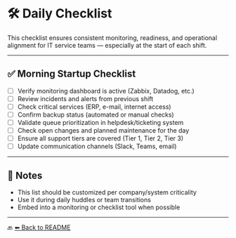 # 🛠️ Daily Checklist

This checklist ensures consistent monitoring, readiness, and operational alignment for IT service teams — especially at the start of each shift.

---

## ✅ Morning Startup Checklist

- [ ] Verify monitoring dashboard is active (Zabbix, Datadog, etc.)
- [ ] Review incidents and alerts from previous shift
- [ ] Check critical services (ERP, e-mail, internet access)
- [ ] Confirm backup status (automated or manual checks)
- [ ] Validate queue prioritization in helpdesk/ticketing system
- [ ] Check open changes and planned maintenance for the day
- [ ] Ensure all support tiers are covered (Tier 1, Tier 2, Tier 3)
- [ ] Update communication channels (Slack, Teams, email)

---

## 📌 Notes

- This list should be customized per company/system criticality
- Use it during daily huddles or team transitions
- Embed into a monitoring or checklist tool when possible

---

🔙 [⬅ Back to README](./README.md)
